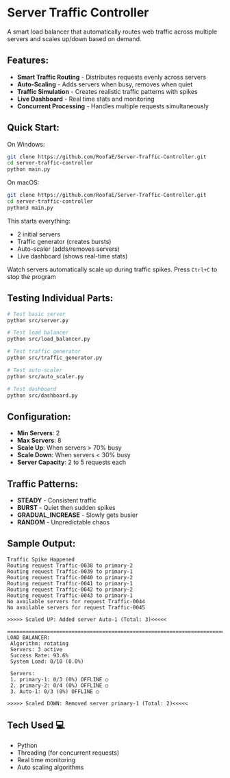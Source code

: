 # Server Traffic Controller

A smart load balancer that automatically routes web traffic across multiple servers and scales up/down based on demand.

## Features:

- **Smart Traffic Routing** - Distributes requests evenly across servers
- **Auto-Scaling** - Adds servers when busy, removes when quiet
- **Traffic Simulation** - Creates realistic traffic patterns with spikes
- **Live Dashboard** - Real time stats and monitoring
- **Concurrent Processing** - Handles multiple requests simultaneously

## Quick Start:

On Windows:
```bash
git clone https://github.com/RoofaE/Server-Traffic-Controller.git
cd server-traffic-controller
python main.py
```
On macOS:
```bash
git clone https://github.com/RoofaE/Server-Traffic-Controller.git
cd server-traffic-controller
python3 main.py
```

This starts everything:
- 2 initial servers
- Traffic generator (creates bursts)
- Auto-scaler (adds/removes servers)
- Live dashboard (shows real-time stats)
  
Watch servers automatically scale up during traffic spikes. 
Press `Ctrl+C` to stop the program

## Testing Individual Parts:

```bash
# Test basic server
python src/server.py

# Test load balancer
python src/load_balancer.py

# Test traffic generator
python src/traffic_generator.py

# Test auto-scaler
python src/auto_scaler.py

# Test dashboard
python src/dashboard.py
```

## Configuration:

- **Min Servers**: 2
- **Max Servers**: 8
- **Scale Up**: When servers > 70% busy
- **Scale Down**: When servers < 30% busy
- **Server Capacity**: 2 to 5 requests each

## Traffic Patterns:

- **STEADY** - Consistent traffic
- **BURST** - Quiet then sudden spikes
- **GRADUAL_INCREASE** - Slowly gets busier
- **RANDOM** - Unpredictable chaos

## Sample Output:
```
Traffic Spike Happened
Routing request Traffic-0038 to primary-2
Routing request Traffic-0039 to primary-1
Routing request Traffic-0040 to primary-2
Routing request Traffic-0041 to primary-1
Routing request Traffic-0042 to primary-2
Routing request Traffic-0043 to primary-1
No available servers for request Traffic-0044
No available servers for request Traffic-0045

>>>>> Scaled UP: Added server Auto-1 (Total: 3)<<<<<

=============================================================================================
LOAD BALANCER: 
 Algorithm: rotating
 Servers: 3 active
 Success Rate: 93.6%
 System Load: 0/10 (0.0%)

 Servers:
 1. primary-1: 0/3 (0%) OFFLINE ○
 2. primary-2: 0/4 (0%) OFFLINE ○
 3. Auto-1: 0/3 (0%) OFFLINE ○

>>>>> Scaled DOWN: Removed server primary-1 (Total: 2)<<<<<
```

## Tech Used 💻

- Python
- Threading (for concurrent requests)
- Real time monitoring
- Auto scaling algorithms



